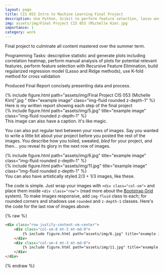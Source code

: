 ```yaml
---
layout: page
title: CIS 053 Intro to Machine Learning Final Project
description: Use Python, Scikit to perform feature selection, lasso and ridge regression, cross validation on housing price data
img: assets/img/Final Project CIS 053 (Michelle Kim).jpg
importance: 1
category: work
---
```


Final project to culminate all content mastered over the summer term. 

Programming Tasks: descriptive statistic and generate plots including correlation heatmap, perform manual analysis of plots for potential relevant features, perform feature selection with Recursive Feature Elimination, build regularized regression model (Lasso and Ridge methods), use K-fold method for cross validation

Produced Final Report concisely presenting data and process.


<div class="row">
    <div class="col-sm mt-3 mt-md-0">
        {% include figure.html path="assets/img/Final Project CIS 053 (Michelle Kim)".jpg
" title="example image" class="img-fluid rounded z-depth-1" %}
    </div>
</div>
<div class="caption">
    Here is my written report showing each step of the final project
</div>
<div class="row">
    <div class="col-sm mt-3 mt-md-0">
        {% include figure.html path="assets/img/5.jpg" title="example image" class="img-fluid rounded z-depth-1" %}
    </div>
</div>
<div class="caption">
    This image can also have a caption. It's like magic.
</div>

You can also put regular text between your rows of images.
Say you wanted to write a little bit about your project before you posted the rest of the images.
You describe how you toiled, sweated, *bled* for your project, and then... you reveal its glory in the next row of images.


<div class="row justify-content-sm-center">
    <div class="col-sm-8 mt-3 mt-md-0">
        {% include figure.html path="assets/img/6.jpg" title="example image" class="img-fluid rounded z-depth-1" %}
    </div>
    <div class="col-sm-4 mt-3 mt-md-0">
        {% include figure.html path="assets/img/11.jpg" title="example image" class="img-fluid rounded z-depth-1" %}
    </div>
</div>
<div class="caption">
    You can also have artistically styled 2/3 + 1/3 images, like these.
</div>


The code is simple.
Just wrap your images with `<div class="col-sm">` and place them inside `<div class="row">` (read more about the <a href="https://getbootstrap.com/docs/4.4/layout/grid/">Bootstrap Grid</a> system).
To make images responsive, add `img-fluid` class to each; for rounded corners and shadows use `rounded` and `z-depth-1` classes.
Here's the code for the last row of images above:

{% raw %}
```html
<div class="row justify-content-sm-center">
    <div class="col-sm-8 mt-3 mt-md-0">
        {% include figure.html path="assets/img/6.jpg" title="example image" class="img-fluid rounded z-depth-1" %}
    </div>
    <div class="col-sm-4 mt-3 mt-md-0">
        {% include figure.html path="assets/img/11.jpg" title="example image" class="img-fluid rounded z-depth-1" %}
    </div>
</div>
```
{% endraw %}
